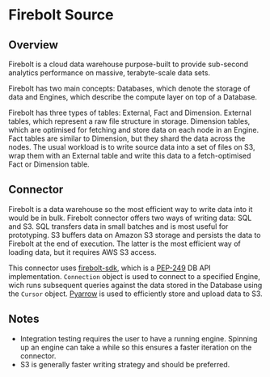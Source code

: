 # Firebolt Source

## Overview

Firebolt is a cloud data warehouse purpose-built to provide sub-second analytics performance on massive, terabyte-scale data sets. 

Firebolt has two main concepts: Databases, which denote the storage of data and Engines, which describe the compute layer on top of a Database.

Firebolt has three types of tables: External, Fact and Dimension. External tables, which represent a raw file structure in storage. Dimension tables, which are optimised for fetching and store data on each node in an Engine. Fact tables are similar to Dimension, but they shard the data across the nodes. The usual workload is to write source data into a set of files on S3, wrap them with an External table and write this data to a fetch-optimised Fact or Dimension table.

## Connector

Firebolt is a data warehouse so the most efficient way to write data into it would be in bulk. Firebolt connector offers two ways of writing data: SQL and S3. SQL transfers data in small batches and is most useful for prototyping. S3 buffers data on Amazon S3 storage and persists the data to Firebolt at the end of execution. The latter is the most efficient way of loading data, but it requires AWS S3 access.

This connector uses [firebolt-sdk](https://pypi.org/project/firebolt-sdk/), which is a [PEP-249](https://peps.python.org/pep-0249/) DB API implementation.
`Connection` object is used to connect to a specified Engine, wich runs subsequent queries against the data stored in the Database using the `Cursor` object.
[Pyarrow](https://pypi.org/project/pyarrow/) is used to efficiently store and upload data to S3.

## Notes

* Integration testing requires the user to have a running engine. Spinning up an engine can take a while so this ensures a faster iteration on the connector.
* S3 is generally faster writing strategy and should be preferred.